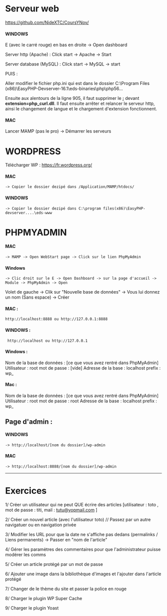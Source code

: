 # Serveur web


https://github.com/NideXTC/CoursYNov/

#### WINDOWS 

E (avec le carré rouge) en bas en droite -> Open dashboard 

Server http (Apache) :  Click start -> Apache -> Start

Server database (MySQL) : Click start -> MySQL -> start 



PUIS : 

Aller modifier le fichier php.ini qui est dans le dossier C:\Program Files (x86)\EasyPHP-Devserver-16.1\eds-binaries\php\php56...

Ensuite aux alentours de la ligne 905, il faut supprimer le **;** devant **extension=php_curl.dll**.
Il faut ensuite arrêter et relancer le serveur http, ainsi le changement de langue et le chargement d'extension fonctionnent.



#### MAC 

Lancer MAMP (pas le pro) -> Démarrer les serveurs 



# WORDPRESS 

Télécharger WP : https://fr.wordpress.org/ 




#### MAC 
	-> Copier le dossier dezipé dans /Application/MAMP/htdocs/ 

#### WINDOWS 
	-> Copier le dossier dezipé dans C:\program files(x86)\EasyPHP-devserver....\eds-www 


# PHPMYADMIN

#### MAC 
	-> MAMP -> Open WebStart page -> Click sur le lien PhpMyAdmin 
#### Windows 
	-> Clic droit sur le E -> Open Dashboard -> sur la page d'accueil -> Module -> PhpMyAdmin -> Open 



Volet de gauche -> Clik sur "Nouvelle base de données" -> Vous lui donnez un nom (Sans espace) -> Créer 


#### MAC : 
	http://localhost:8888 ou http://127.0.0.1:8888
#### WINDOWS :
	 http://localhost ou http://127.0.0.1 


#### Windows : 

Nom de la base de données : [ce que vous avez rentré dans PhpMyAdmin]
Utilisateur : root 
mot de passe : [vide]
Adresse de la base : localhost 
prefix : wp_


#### Mac : 

Nom de la base de données : [ce que vous avez rentré dans PhpMyAdmin]
Utilisateur : root 
mot de passe : root
Adresse de la base : localhost 
prefix : wp_


## Page d'admin : 

#### WINDOWS 
	-> http://localhost/[nom du dossier]/wp-admin
#### MAC 
	-> http://localhost:8888/[nom du dossier]/wp-admin



_____________________ 

# Exercices

1/ Créer un utilisateur qui ne peut QUE écrire des articles [utilisateur : toto , 
mot de passe : titi,
mail :  tutu@yopmail.com
]

2/ Créer un nouvel article (avec l'utilisateur toto) // Passez par un autre navigatuer ou en navigation privée 

3/ Modifier les URL pour que la date ne s'affiche pas dedans (permalinks / Liens permanents) -> Passer en "nom de l'article"

4/ Gérer les paramètres des commentaires pour que l'administrateur puisse modérer les comms 


5/ Créer un article protégé par un mot de passe 

6/ Ajouter une image dans la bibliothèque d'images et l'ajouter dans l'article protégé 

7/ Changer de le thème du site et passer la police en rouge 

8/ Charger le plugin WP Super Cache

9/ Charger le plugin Yoast 































